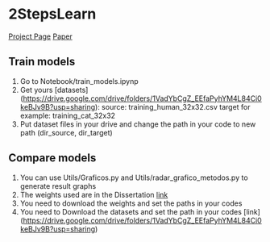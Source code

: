 # 2StepsLearn
[Project Page](https://www.verlab.dcc.ufmg.br/portfolio-item/detecting-landmarks-on-faces-in-different-domains/) [Paper](https://www.verlab.dcc.ufmg.br/fradeicip2018/) 

## Train models
1. Go to Notebook/train_models.ipynp
2. Get yours [datasets] (https://drive.google.com/drive/folders/1VadYbCgZ_EEfaPyhYM4L84Ci0keBJv9B?usp=sharing):
  source: training_human_32x32.csv
  target for example: training_cat_32x32
3. Put dataset files in your drive and change the path in your code to new path (dir_source, dir_target)

## Compare models

1. You can use Utils/Graficos.py and Utils/radar_grafico_metodos.py to generate result graphs
2. The weights used are in the Dissertation [link](https://drive.google.com/drive/folders/1TMwyM6mT7Pdf3DcWIPudXAXJgE9GBwWK?usp=sharing)
3. You need to download the weights and set the paths in your codes
4. You need to Download the datasets and set the path in your codes [link] (https://drive.google.com/drive/folders/1VadYbCgZ_EEfaPyhYM4L84Ci0keBJv9B?usp=sharing)
